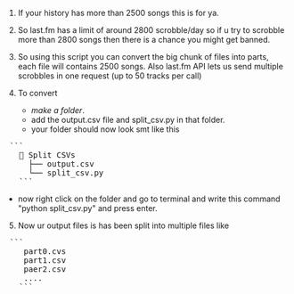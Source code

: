 1. If your history has more than 2500 songs this is for ya.

2. So last.fm has a limit of around 2800 scrobble/day so if u try to scrobble more than 2800
   songs then there is a chance you might get banned.

3. So using this script you can convert the big chunk of files into parts, each file will
   contains 2500 songs. Also last.fm API lets us send multiple scrobbles in one request (up to 50 tracks per call)

4. To convert

   * *make a folder*.
   * add the output.csv file and split_csv.py in that folder.
   * your folder should now look smt like this

<pre> ```  
   📁 Split CSVs
     ├── output.csv
     └── split_csv.py
   ``` </pre>

   * now right click on the folder and go to terminal and write this command
     "python split_csv.py" and press enter.

5. Now ur output files is has been split into multiple files
   like
<pre> ```  
    part0.cvs
    part1.csv
    paer2.csv
    ....
   ``` </pre>
